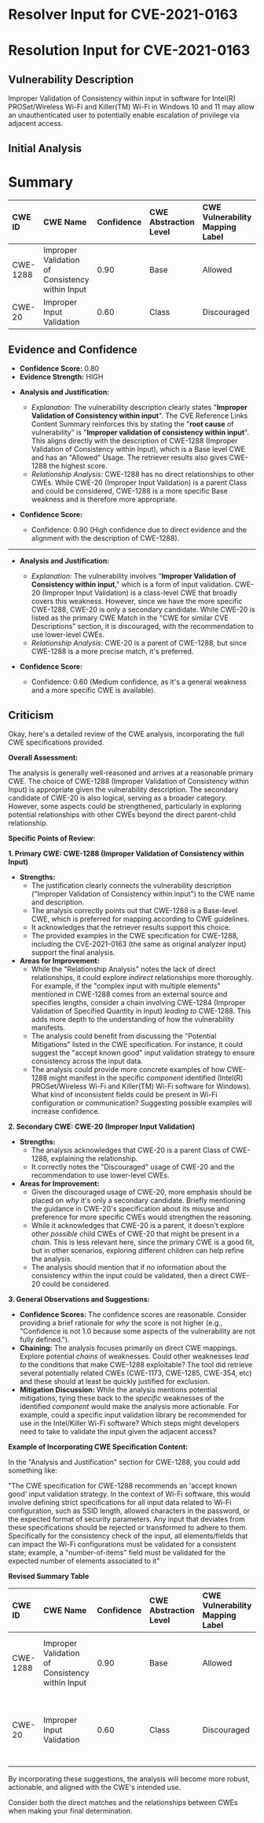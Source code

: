 # Resolver Input for CVE-2021-0163

# Resolution Input for CVE-2021-0163

## Vulnerability Description
Improper Validation of Consistency within input in software for Intel(R) PROSet/Wireless Wi-Fi and Killer(TM) Wi-Fi in Windows 10 and 11 may allow an unauthenticated user to potentially enable escalation of privilege via adjacent access.

## Initial Analysis
# Summary
| CWE ID    | CWE Name                                          | Confidence | CWE Abstraction Level | CWE Vulnerability Mapping Label | CWE-Vulnerability Mapping Notes |
| :--------- | :------------------------------------------------ | :--------- | :-------------------- | :------------------------------ | :------------------------------ |
| CWE-1288 | Improper Validation of Consistency within Input | 0.90       | Base                  | Allowed                         | Primary CWE                     |
| CWE-20 | Improper Input Validation | 0.60       | Class                  | Discouraged                         | Secondary Candidate                     |

## Evidence and Confidence

*   **Confidence Score:** 0.80
*   **Evidence Strength:** HIGH

- **Analysis and Justification:**
  - *Explanation:* The vulnerability description clearly states "**Improper Validation of Consistency within input**". The CVE Reference Links Content Summary reinforces this by stating the "**root cause** of vulnerability" is "**Improper validation of consistency within input**". This aligns directly with the description of CWE-1288 (Improper Validation of Consistency within Input), which is a Base level CWE and has an "Allowed" Usage. The retriever results also gives CWE-1288 the highest score.
  - *Relationship Analysis:* CWE-1288 has no direct relationships to other CWEs. While CWE-20 (Improper Input Validation) is a parent Class and could be considered, CWE-1288 is a more specific Base weakness and is therefore more appropriate.

- **Confidence Score:**
  - Confidence: 0.90 (High confidence due to direct evidence and the alignment with the description of CWE-1288).

---
- **Analysis and Justification:**
  - *Explanation:* The vulnerability involves "**Improper Validation of Consistency within input**," which is a form of input validation. CWE-20 (Improper Input Validation) is a class-level CWE that broadly covers this weakness. However, since we have the more specific CWE-1288, CWE-20 is only a secondary candidate. While CWE-20 is listed as the primary CWE Match in the "CWE for similar CVE Descriptions" section, it is discouraged, with the recommendation to use lower-level CWEs.
  - *Relationship Analysis:* CWE-20 is a parent of CWE-1288, but since CWE-1288 is a more precise match, it's preferred.

- **Confidence Score:**
  - Confidence: 0.60 (Medium confidence, as it's a general weakness and a more specific CWE is available).

## Criticism
Okay, here's a detailed review of the CWE analysis, incorporating the full CWE specifications provided.

**Overall Assessment:**

The analysis is generally well-reasoned and arrives at a reasonable primary CWE. The choice of CWE-1288 (Improper Validation of Consistency within Input) is appropriate given the vulnerability description. The secondary candidate of CWE-20 is also logical, serving as a broader category. However, some aspects could be strengthened, particularly in exploring potential relationships with other CWEs beyond the direct parent-child relationship.

**Specific Points of Review:**

**1. Primary CWE: CWE-1288 (Improper Validation of Consistency within Input)**

*   **Strengths:**
    *   The justification clearly connects the vulnerability description ("Improper Validation of Consistency within input") to the CWE name and description.
    *   The analysis correctly points out that CWE-1288 is a Base-level CWE, which is preferred for mapping according to CWE guidelines.
    *   It acknowledges that the retriever results support this choice.
    *   The provided examples in the CWE specification for CWE-1288, including the CVE-2021-0163 (the same as original analyzer input) support the final analysis.
*   **Areas for Improvement:**
    *   While the "Relationship Analysis" notes the lack of direct relationships, it could explore *indirect* relationships more thoroughly. For example, if the "complex input with multiple elements" mentioned in CWE-1288 comes from an external source and specifies lengths, consider a chain involving CWE-1284 (Improper Validation of Specified Quantity in Input) *leading to* CWE-1288. This adds more depth to the understanding of how the vulnerability manifests.
    *   The analysis could benefit from discussing the "Potential Mitigations" listed in the CWE specification. For instance, it could suggest the "accept known good" input validation strategy to ensure consistency across the input data.
    *   The analysis could provide more concrete examples of how CWE-1288 might manifest in the specific *component* identified (Intel(R) PROSet/Wireless Wi-Fi and Killer(TM) Wi-Fi software for Windows). What kind of inconsistent fields could be present in Wi-Fi configuration or communication?  Suggesting possible examples will increase confidence.

**2. Secondary CWE: CWE-20 (Improper Input Validation)**

*   **Strengths:**
    *   The analysis acknowledges that CWE-20 is a parent Class of CWE-1288, explaining the relationship.
    *   It correctly notes the "Discouraged" usage of CWE-20 and the recommendation to use lower-level CWEs.
*   **Areas for Improvement:**
    *   Given the discouraged usage of CWE-20, more emphasis should be placed on *why* it's only a secondary candidate. Briefly mentioning the guidance in CWE-20's specification about its misuse and preference for more specific CWEs would strengthen the reasoning.
    *   While it acknowledges that CWE-20 is a parent, it doesn't explore other *possible* child CWEs of CWE-20 that might be present in a *chain*. This is less relevant here, since the primary CWE is a good fit, but in other scenarios, exploring different children can help refine the analysis.
    *   The analysis should mention that if *no* information about the consistency within the input could be validated, then a direct CWE-20 could be considered.

**3. General Observations and Suggestions:**

*   **Confidence Scores:**  The confidence scores are reasonable.  Consider providing a brief rationale for *why* the score is not higher (e.g., "Confidence is not 1.0 because some aspects of the vulnerability are not fully defined.").
*   **Chaining:**  The analysis focuses primarily on direct CWE mappings. Explore potential *chains* of weaknesses. Could other weaknesses *lead to* the conditions that make CWE-1288 exploitable? The tool did retrieve several potentially related CWEs (CWE-1173, CWE-1285, CWE-354, etc) and these should at least be quickly justified for exclusion.
*   **Mitigation Discussion:** While the analysis mentions potential mitigations, tying these back to the *specific* weaknesses of the identified *component* would make the analysis more actionable. For example, could a specific input validation library be recommended for use in the Intel/Killer Wi-Fi software? Which steps might developers need to take to validate the input given the adjacent access?

**Example of Incorporating CWE Specification Content:**

In the "Analysis and Justification" section for CWE-1288, you could add something like:

"The CWE specification for CWE-1288 recommends an 'accept known good' input validation strategy. In the context of Wi-Fi software, this would involve defining strict specifications for all input data related to Wi-Fi configuration, such as SSID length, allowed characters in the password, or the expected format of security parameters. Any input that deviates from these specifications should be rejected or transformed to adhere to them. Specifically for the consistency check of the input, all elements/fields that can impact the Wi-Fi configurations must be validated for a consistent state; example, a "number-of-items" field must be validated for the expected number of elements associated to it"

**Revised Summary Table**

| CWE ID    | CWE Name                                          | Confidence | CWE Abstraction Level | CWE Vulnerability Mapping Label | CWE-Vulnerability Mapping Notes |
| :--------- | :------------------------------------------------ | :--------- | :-------------------- | :------------------------------ | :------------------------------ |
| CWE-1288 | Improper Validation of Consistency within Input | 0.90       | Base                  | Allowed                         | Primary CWE. Specific consistency check failure.|
| CWE-20 | Improper Input Validation | 0.60       | Class                  | Discouraged                         | Secondary Candidate. General input validation issue; lower specificity. |

By incorporating these suggestions, the analysis will become more robust, actionable, and aligned with the CWE's intended use.

Consider both the direct matches and the relationships between CWEs
when making your final determination.
        